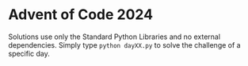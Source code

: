 # Advent of Code 2024
Solutions use only the Standard Python Libraries and no external dependencies. Simply type ```python dayXX.py``` to solve the challenge of a specific day.
